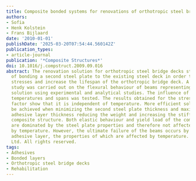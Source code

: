 ```yaml
---
title: Composite bonded systems for renovations of orthotropic steel bridge decks
authors:
- Sofia
- Henk Kolstein
- Frans Bijlaard
date: '2010-01-01'
publishDate: '2025-03-20T07:54:44.560142Z'
publication_types:
- article-journal
publication: '*Composite Structures*'
doi: 10.1016/j.compstruct.2009.09.016
abstract: The renovation solution for orthotropic steel bridge decks studied consists
  of bonding a second steel plate to the existing steel deck in order to reduce the
  stresses and increase the lifespan of the orthotropic bridge deck. A parametric
  study was carried out on the flexural behaviour of beams representing the renovation
  solution using experimental and analytical studies. The influence of different thicknesses,
  temperatures and spans was tested. The results obtained for the stress reduction
  factor show that it is independent of temperature. More efficient solutions can
  be achieved when minimizing the second steel plate thickness and maximizing the
  adhesive layer thickness reducing the weight and increasing the stiffness of the
  composite structure. Both elastic behaviour and yield load of the composite beams
  are dominated by the steel plate properties and therefore not affected significantly
  by temperature. However, the ultimate failure of the beams occurs by shear of the
  adhesive layer, the properties of which are affected by temperature. © 2009 Elsevier
  Ltd. All rights reserved.
tags:
- Adhesives
- Bonded layers
- Orthotropic steel bridge decks
- Rehabilitation
---
```

